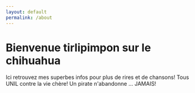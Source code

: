 ```yaml
---
layout: default
permalink: /about
---
```


# Bienvenue tirlipimpon sur le chihuahua

Ici retrouvez mes superbes infos pour plus de rires et de chansons! Tous UNIL contre la vie chère! Un pirate n'abandonne ... JAMAIS! 

